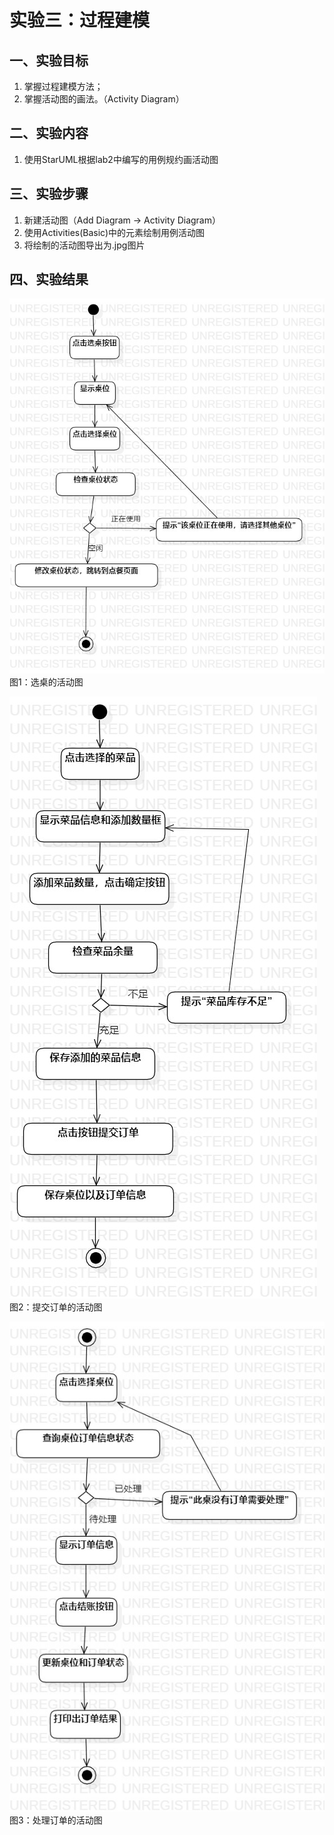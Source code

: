 # 实验三：过程建模

## 一、实验目标
1. 掌握过程建模方法；
2. 掌握活动图的画法。（Activity Diagram）
## 二、实验内容
1. 使用StarUML根据lab2中编写的用例规约画活动图
## 三、实验步骤
1. 新建活动图（Add Diagram -> Activity Diagram）
2. 使用Activities(Basic)中的元素绘制用例活动图
3. 将绘制的活动图导出为.jpg图片
## 四、实验结果

![选桌的活动图](./Lab3_选桌活动图.jpg)  
图1：选桌的活动图

![提交订单的活动图](./Lab3_提交订单活动图.jpg)  
图2：提交订单的活动图

![处理订单的活动图](./Lab3_处理订单活动图.jpg)  
图3：处理订单的活动图
